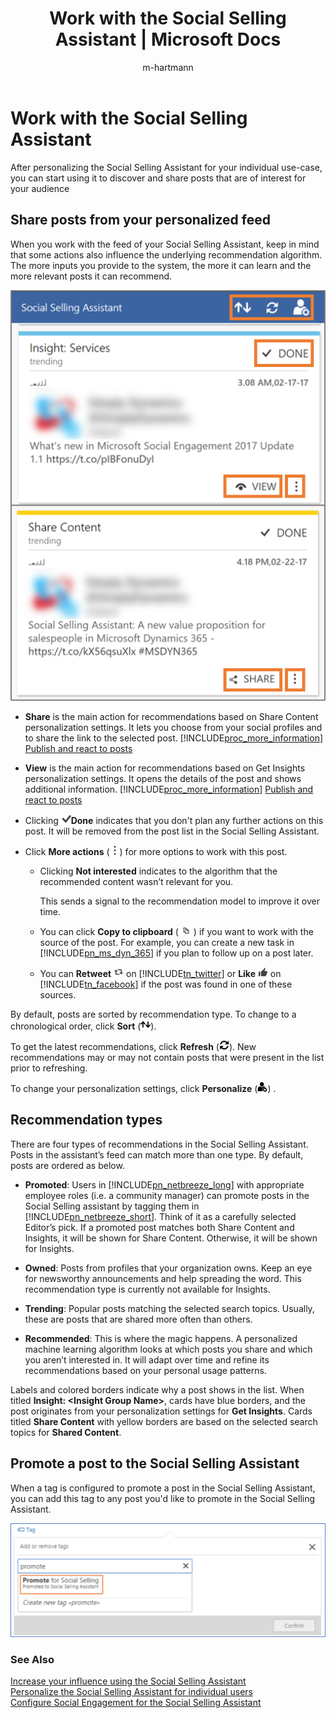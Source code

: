 ﻿---
title: "Work with the Social Selling Assistant | Microsoft Docs"
 
description:

ms.custom: ""

ms.date: "2017-05-19"
ms.reviewer: ""
ms.service: "mse"
ms.suite: ""
ms.tgt_pltfrm: ""
ms.topic: "article"
applies_to: 
  - "Social Engagement"
ms.assetid: 689020c7-0790-47a1-996c-040d052a81de
caps.latest.revision: 10
author: "m-hartmann"
ms.author: "mhart"
manager: "sakudes"
---
# Work with the Social Selling Assistant
After personalizing the Social Selling Assistant for your individual use-case, you can start using it to discover and share posts that are of interest for your audience  
  
## Share posts from your personalized feed  
 When you work with the feed of your Social Selling Assistant, keep in mind that some actions also influence the underlying recommendation algorithm. The more inputs you provide to the system, the more it can learn and the more relevant posts it can recommend.  
  
 ![Screenshot of the Social Selling Assistant with highlighted controls of Done, View, Share, and More Actions.](../social-engagement/media/available-actions-social-selling-assistant.png "Screenshot of the Social Selling Assistant with highlighted controls of Done, View, Share, and More Actions.")  
  
- **Share** is the main action for recommendations based on Share Content personalization settings. It lets you choose from your social profiles and to share the link to the selected post. [!INCLUDE[proc_more_information](../includes/proc-more-information.md)] [Publish and react to posts](../social-engagement/publish-react-posts.md)  
  
- **View** is the main action for recommendations based on Get Insights personalization settings. It opens the details of the post and shows additional information. [!INCLUDE[proc_more_information](../includes/proc-more-information.md)] [Publish and react to posts](../social-engagement/publish-react-posts.md)  
  
-   Clicking ![Apply button](../social-engagement/media/check-icon.png "Apply button")**Done** indicates that you don't plan any further actions on this post. It will be removed from the post list in the Social Selling Assistant.  
  
-   Click **More actions** (![More options button. Click this button to see more options for this post in the Social Selling Assistant.](../social-engagement/media/more-options-social-selling-assistant.png "More options button. Click this button to see more options for this post in the Social Selling Assistant.")) for more options to work with this post.  
  
    -   Clicking **Not interested** indicates to the algorithm that the recommended content wasn’t relevant for you.  
  
         This sends a signal to the recommendation model to improve it over time.  
  
    -   You can click **Copy to clipboard** ( ![Copy button.](../social-engagement/media/copy-url-icon.png "Copy button.") ) if you want to work with the source of the post. For example, you can create a new task in [!INCLUDE[pn_ms_dyn_365](../includes/pn-ms-dyn-365.md)] if you plan to follow up on a post later.  
  
    -   You can **Retweet** ![Retweet button in Social Engagement](../social-engagement/media/share-retweet-icon.png "Retweet button in Social Engagement") on [!INCLUDE[tn_twitter](../includes/tn-twitter.md)] or **Like** ![Facebook like button in Social Engagement](../social-engagement/media/like-icon.png "Facebook like button in Social Engagement") on [!INCLUDE[tn_facebook](../includes/tn-facebook.md)] if the post was found in one of these sources.  
  
 By default, posts are sorted by recommendation type.  To change to a chronological order, click **Sort** (![Change the sort order button.](../social-engagement/media/sort-symbol.png "Change the sort order button.")).  
  
 To get the latest recommendations, click **Refresh** (![Refresh button.](../social-engagement/media/refresh-icon.png "Refresh button.")). New recommendations may or may not contain posts that were present in the list prior to refreshing.  
  
 To change your personalization settings,  click **Personalize** (![Personalize the Social Selling Assistant button.](../social-engagement/media/personalize-social-selling-assistant.PNG "Personalize the Social Selling Assistant button.")) .  
  
## Recommendation types  
 There are four types of recommendations in the Social Selling Assistant. Posts in the assistant’s feed can match more than one type. By default, posts are ordered as below.  
  
- **Promoted**:  Users in [!INCLUDE[pn_netbreeze_long](../includes/pn-netbreeze-long.md)] with appropriate employee roles (i.e. a community manager) can promote posts in the Social Selling assistant by tagging them in [!INCLUDE[pn_netbreeze_short](../includes/pn-netbreeze-short.md)]. Think of it as a carefully selected Editor’s pick.  If a promoted post matches both Share Content and Insights, it will be shown for Share Content. Otherwise, it will be shown for Insights.  
  
- **Owned**: Posts from profiles that your organization owns. Keep an eye for newsworthy announcements and help spreading the word. This recommendation type is currently not available for Insights.  
  
- **Trending**: Popular posts matching the selected search topics. Usually, these are posts that are shared more often than others.  
  
- **Recommended**: This is where the magic happens. A personalized machine learning algorithm looks at which posts you share and which you aren’t interested in. It will adapt over time and refine its recommendations based on your personal usage patterns.  
  
 Labels and colored borders indicate why a post shows in the list. When titled **Insight: \<Insight Group Name>**, cards have blue borders, and the post originates from your personalization settings for **Get Insights**. Cards titled **Share Content** with yellow borders are based on the selected search topics for **Shared Content**.  
  
<a name="promotePost"></a>   
## Promote a post to the Social Selling Assistant  
 When a tag is configured to promote a post in the Social Selling Assistant, you can add this tag to any post you'd like to promote in the Social Selling Assistant.  
  
 ![Add a promotion tag to a post.](../social-engagement/media/tag-posts-for-social-selling-assistant.png "Add a promotion tag to a post.")  
  
### See Also  
 [Increase your influence using the Social Selling Assistant](../social-engagement/social-selling-assistant-overview.md)   
 [Personalize the Social Selling Assistant for individual users](../social-engagement/personalize-social-selling-assistant.md)   
 [Configure Social Engagement for the Social Selling Assistant](../social-engagement/configure-social-selling-assistant.md)